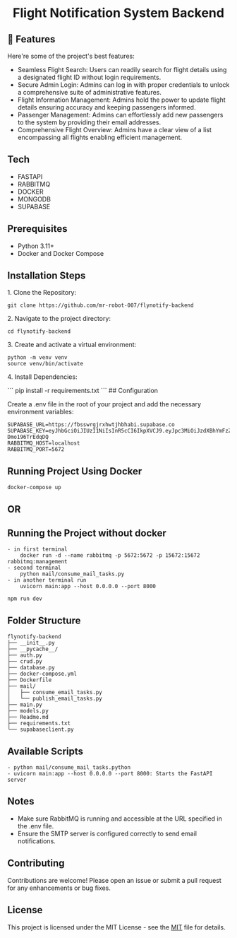 <h1 align="center" id="title">Flight Notification System Backend</h1>
<h2>🧐 Features</h2>

Here're some of the project's best features:

*   Seamless Flight Search: Users can readily search for flight details using a designated flight ID without login requirements.
*   Secure Admin Login: Admins can log in with proper credentials to unlock a comprehensive suite of administrative features.
*   Flight Information Management: Admins hold the power to update flight details ensuring accuracy and keeping passengers informed.
*   Passenger Management: Admins can effortlessly add new passengers to the system by providing their email addresses.
*   Comprehensive Flight Overview: Admins have a clear view of a list encompassing all flights enabling efficient management.

## Tech
- FASTAPI
- RABBITMQ
- DOCKER
- MONGODB
- SUPABASE
## Prerequisites


- Python 3.11+
- Docker and Docker Compose
## Installation Steps

<p>1. Clone the Repository:</p>

```
git clone https://github.com/mr-robot-007/flynotify-backend
```

<p>2. Navigate to the project directory:</p>

```
cd flynotify-backend
```

<p>3. Create and activate a virtual environment:</p>

```
python -m venv venv
source venv/bin/activate
```

<p>4. Install Dependencies:</p>
```
pip install -r requirements.txt
```
## Configuration

Create a .env file in the root of your project and add the necessary environment variables:
```
SUPABASE_URL=https://fbsswrgjrxhwtjhbhabi.supabase.co
SUPABASE_KEY=eyJhbGciOiJIUzI1NiIsInR5cCI6IkpXVCJ9.eyJpc3MiOiJzdXBhYmFzZSIsInJlZiI6ImZic3N3cmdqcnhod3RqaGJoYWJpIiwicm9sZSI6ImFub24iLCJpYXQiOjE3MjIxMDU2NDgsImV4cCI6MjAzNzY4MTY0OH0.XnuSNC4nnHRT8mpOg9JHSEuKKomr0-Dmo196TrEdqDQ
RABBITMQ_HOST=localhost
RABBITMQ_PORT=5672
```
## Running Project Using Docker
```
docker-compose up
```

## OR
## Running the Project without docker
```
- in first terminal
    docker run -d --name rabbitmq -p 5672:5672 -p 15672:15672 rabbitmq:management
- second terminal   
    python mail/consume_mail_tasks.py
- in another terminal run
    uvicorn main:app --host 0.0.0.0 --port 8000

npm run dev
```
## Folder Structure
```
flynotify-backend
├── __init__.py
├── __pycache__/
├── auth.py
├── crud.py
├── database.py
├── docker-compose.yml
├── Dockerfile
├── mail/
│   ├── consume_email_tasks.py
│   └── publish_email_tasks.py
├── main.py
├── models.py
├── Readme.md
├── requirements.txt
└── supabaseclient.py
```
## Available Scripts
```
- python mail/consume_mail_tasks.python
- uvicorn main:app --host 0.0.0.0 --port 8000: Starts the FastAPI server
```
## Notes
- Make sure RabbitMQ is running and accessible at the URL specified in the .env file.
- Ensure the SMTP server is configured correctly to send email notifications.
## Contributing

Contributions are welcome! Please open an issue or submit a pull request for any enhancements or bug fixes.


## License

This project is licensed under the MIT License - see the [MIT](https://choosealicense.com/licenses/mit/) file for details.

